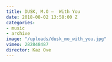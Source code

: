 ```yaml
---
title: DUSK, M.O —  With You
date: 2018-08-02 13:58:00 Z
categories:
- music
- archive
image: "/uploads/dusk_mo_with_you.jpg"
vimeo: 282848487
director: Kaz Ove
---
```


